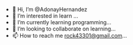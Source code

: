 - 👋 Hi, I’m @AdonayHernandez
- 👀 I’m interested in learn ...
- 🌱 I’m currently learning programming...
- 💞️ I’m looking to collaborate on learning...
- 📫 How to reach me rock43301@gmail.com...

<!---
AdonayHernandez/AdonayHernandez is a ✨ special ✨ repository because its `README.md` (this file) appears on your GitHub profile.
You can click the Preview link to take a look at your changes.
--->
